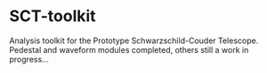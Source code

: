 # SCT-toolkit
Analysis toolkit for the Prototype Schwarzschild-Couder Telescope. Pedestal and waveform modules completed, others still a work in progress...
